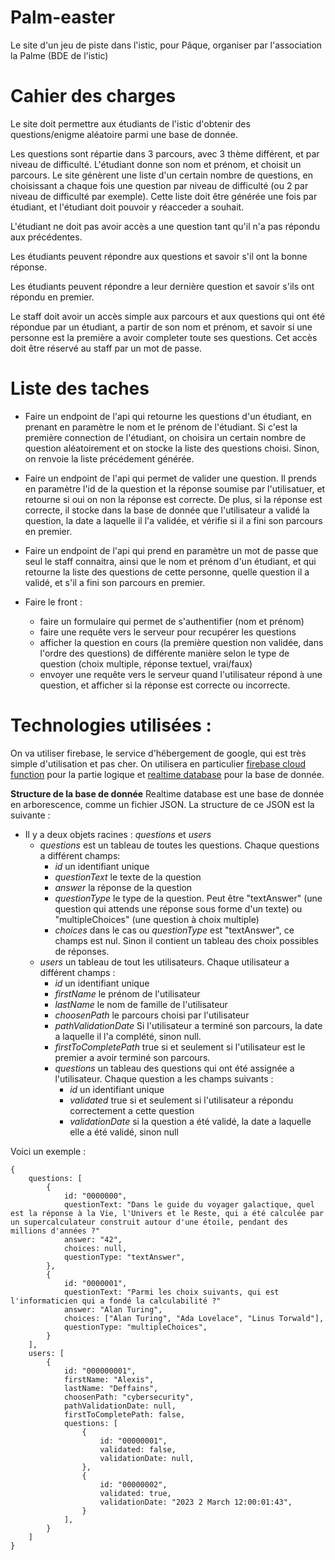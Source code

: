 # Palm-easter
 Le site d'un jeu de piste dans l'istic, pour Pâque, organiser par l'association la Palme (BDE de l'istic)

# Cahier des charges
Le site doit permettre aux étudiants de l'istic d'obtenir des questions/enigme aléatoire
parmi une base de donnée.

Les questions sont répartie dans 3 parcours, avec 3 thème différent, et par niveau de difficulté. L'étudiant donne son nom et prénom, et choisit un parcours. Le site génèrent une liste d'un certain nombre de questions, en choisissant a chaque fois une question par niveau de difficulté (ou 2 par niveau de difficulté par exemple). 
Cette liste doit être générée une fois par étudiant, et l'étudiant doit pouvoir y réacceder a souhait. 

L'étudiant ne doit pas avoir accès a une question tant qu'il n'a pas répondu aux précédentes.

Les étudiants peuvent répondre aux questions et savoir s'il ont la bonne réponse.

Les étudiants peuvent répondre a leur dernière question et savoir s'ils ont répondu en premier.

Le staff doit avoir un accès simple aux parcours et aux questions qui ont été répondue par un étudiant, a partir de son nom et prénom, et savoir si une personne est la première a avoir completer toute ses questions. Cet accès doit être réservé au staff par un mot de passe.

# Liste des taches
- Faire un endpoint de l'api qui retourne les questions d'un étudiant, en prenant en paramètre le nom et le prénom de l'étudiant. Si c'est la première connection de l'étudiant, on choisira un certain nombre de question aléatoirement et on stocke la liste des questions choisi. Sinon, on renvoie la liste précédement générée.

- Faire un endpoint de l'api qui permet de valider une question. Il prends en paramètre l'id de la question et la réponse soumise par l'utilisatuer, et retourne si oui on non la réponse est correcte. De plus, si la réponse est correcte, il stocke dans la base de donnée que l'utilisateur a validé la question, la date a laquelle il l'a validée, et vérifie si il a fini son parcours en premier.

- Faire un endpoint de l'api qui prend en paramètre un mot de passe que seul le staff connaitra, ainsi que le nom et prénom d'un étudiant, et qui retourne la liste des questions de cette personne, quelle question il a validé, et s'il a fini son parcours en premier.

- Faire le front : 
    - faire un formulaire qui permet de s'authentifier (nom et prénom)
    - faire une requête vers le serveur pour recupérer les questions
    - afficher la question en cours (la première question non validée, dans l'ordre des questions) de différente manière selon le type de question (choix multiple, réponse textuel, vrai/faux)
    - envoyer une requête vers le serveur quand l'utilisateur répond à une question, et afficher si la réponse est correcte ou incorrecte.

# Technologies utilisées :
On va utiliser firebase, le service d'hébergement de google, qui est très simple d'utilisation et pas cher. On utilisera en particulier [firebase cloud function](https://firebase.google.com/docs/functions?hl=en) pour la partie logique et [realtime database](https://firebase.google.com/docs/database?hl=en) pour la base de donnée.

**Structure de la base de donnée**
Realtime database est une base de donnée en arborescence, comme un fichier JSON. La structure de ce JSON est la suivante :

- Il y a deux objets racines : *questions* et *users*
    - *questions* est un tableau de toutes les questions. Chaque questions a différent champs:
        - *id* un identifiant unique
        - *questionText* le texte de la question
        - *answer* la réponse de la question
        - *questionType* le type de la question. Peut être "textAnswer" (une question qui attends une réponse sous forme d'un texte) ou "multipleChoices" (une question à choix multiple)
        - *choices* dans le cas ou *questionType* est "textAnswer", ce champs est nul. Sinon il contient un tableau des choix possibles de réponses.
    - *users* un tableau de tout les utilisateurs. Chaque utilisateur a différent champs :
        - *id* un identifiant unique
        - *firstName* le prénom de l'utilisateur 
        - *lastName* le nom de famille de l'utilisateur
        - *choosenPath* le parcours choisi par l'utilisateur
        - *pathValidationDate* Si l'utilisateur a terminé son parcours, la date a laquelle il l'a complété, sinon null.
        - *firstToCompletePath* true si et seulement si l'utilisateur est le premier a avoir terminé son parcours.
        - *questions* un tableau des questions qui ont été assignée a l'utilisateur. Chaque question a les champs suivants :
            - *id* un identifiant unique
            - *validated* true si et seulement si l'utilisateur a répondu correctement a cette question
            - *validationDate* si la question a été validé, la date a laquelle elle a été validé, sinon null 

Voici un exemple :

```
{
    questions: [
        {
            id: "0000000",
            questionText: "Dans le guide du voyager galactique, quel est la réponse à la Vie, l'Univers et le Reste, qui a été calculée par un supercalculateur construit autour d'une étoile, pendant des millions d'années ?"
            answer: "42",
            choices: null,
            questionType: "textAnswer",
        },
        {
            id: "0000001",
            questionText: "Parmi les choix suivants, qui est l'informaticien qui a fondé la calculabilité ?"
            answer: "Alan Turing",
            choices: ["Alan Turing", "Ada Lovelace", "Linus Torwald"],
            questionType: "multipleChoices",
        }
    ],
    users: [
        {
            id: "000000001",
            firstName: "Alexis",
            lastName: "Deffains",
            choosenPath: "cybersecurity",
            pathValidationDate: null,
            firstToCompletePath: false,
            questions: [
                {
                    id: "00000001",
                    validated: false,
                    validationDate: null,
                },
                {
                    id: "00000002",
                    validated: true,
                    validationDate: "2023 2 March 12:00:01:43",
                }
            ],
        }
    ]
}
``` 



